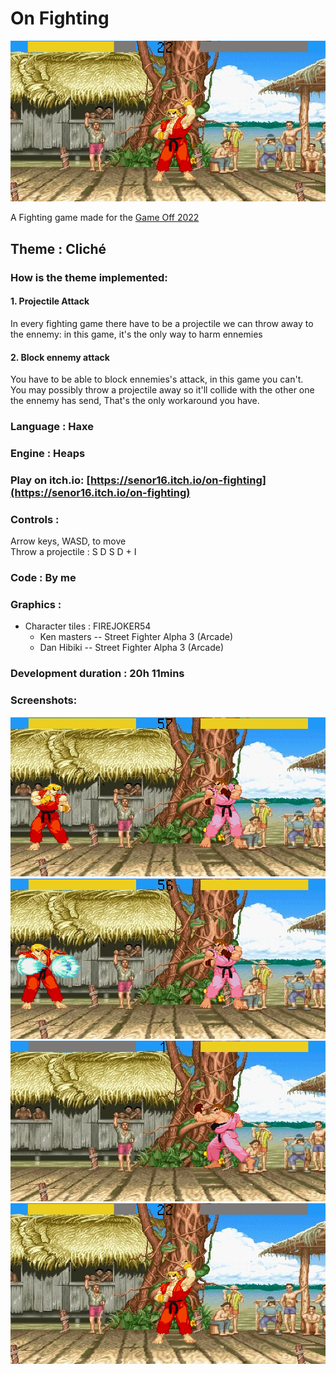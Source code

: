 # On Fighting

![Cover](screenshots/victory.png)

A Fighting game made for the [Game Off 2022](https://itch.io/jam/game-off-2022)

## Theme : Cliché

### How is the theme implemented:

#### 1. Projectile Attack

In every fighting game there have to be a projectile we can throw away to the ennemy: in this game, it's the only way to harm ennemies

#### 2. Block ennemy attack

You have to be able to block ennemies's attack, in this game you can't.  
 You may possibly throw a projectile away so it'll collide with the other one the ennemy has send, That's the only workaround you have.

### Language : Haxe

### Engine : Heaps

### Play on itch.io: [https://senor16.itch.io/on-fighting](https://senor16.itch.io/on-fighting)

### Controls :

Arrow keys, WASD, to move  
Throw a projectile : S D S D + I

### Code : By me

### Graphics :

- Character tiles : FIREJOKER54
  - Ken masters -- Street Fighter Alpha 3 (Arcade)
  - Dan Hibiki -- Street Fighter Alpha 3 (Arcade)

### Development duration : 20h 11mins

### Screenshots:

![Play screen](screenshots/screenshot1.png)
![Hurting](screenshots/screenshot2.png)
![Failed](screenshots/failed.png)  
![Victory](screenshots/victory.png)
